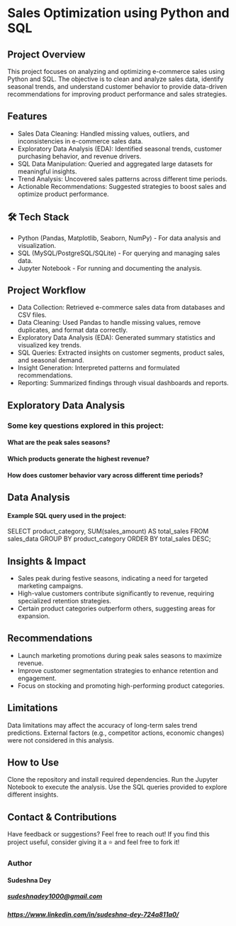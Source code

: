 # Sales Optimization using Python and SQL


##  Project Overview

This project focuses on analyzing and optimizing e-commerce sales using Python and SQL. The objective is to clean and analyze sales data, identify seasonal trends, and understand customer behavior to provide data-driven recommendations for improving product performance and sales strategies.

##  Features

-  Sales Data Cleaning: Handled missing values, outliers, and inconsistencies in e-commerce sales data.
-  Exploratory Data Analysis (EDA): Identified seasonal trends, customer purchasing behavior, and revenue drivers.
-  SQL Data Manipulation: Queried and aggregated large datasets for meaningful insights.
-  Trend Analysis: Uncovered sales patterns across different time periods.
-  Actionable Recommendations: Suggested strategies to boost sales and optimize product performance.

## 🛠 Tech Stack

- Python (Pandas, Matplotlib, Seaborn, NumPy) - For data analysis and visualization.
- SQL (MySQL/PostgreSQL/SQLite) - For querying and managing sales data.
- Jupyter Notebook - For running and documenting the analysis.

##  Project Workflow

- Data Collection: Retrieved e-commerce sales data from databases and CSV files.
- Data Cleaning: Used Pandas to handle missing values, remove duplicates, and format data correctly.
- Exploratory Data Analysis (EDA): Generated summary statistics and visualized key trends.
- SQL Queries: Extracted insights on customer segments, product sales, and seasonal demand.
- Insight Generation: Interpreted patterns and formulated recommendations.
- Reporting: Summarized findings through visual dashboards and reports.

##  Exploratory Data Analysis

### Some key questions explored in this project:
#### What are the peak sales seasons?
#### Which products generate the highest revenue?
#### How does customer behavior vary across different time periods?

##  Data Analysis

#### Example SQL query used in the project:
SELECT product_category, SUM(sales_amount) AS total_sales
FROM sales_data
GROUP BY product_category
ORDER BY total_sales DESC;

##  Insights & Impact

- Sales peak during festive seasons, indicating a need for targeted marketing campaigns.
- High-value customers contribute significantly to revenue, requiring specialized retention strategies.
- Certain product categories outperform others, suggesting areas for expansion.

##  Recommendations

- Launch marketing promotions during peak sales seasons to maximize revenue.
- Improve customer segmentation strategies to enhance retention and engagement.
- Focus on stocking and promoting high-performing product categories.

##  Limitations

Data limitations may affect the accuracy of long-term sales trend predictions.
External factors (e.g., competitor actions, economic changes) were not considered in this analysis.

##  How to Use

Clone the repository and install required dependencies.
Run the Jupyter Notebook to execute the analysis.
Use the SQL queries provided to explore different insights.

##  Contact & Contributions

 Have feedback or suggestions? Feel free to reach out!
If you find this project useful, consider giving it a ⭐ and feel free to fork it!
### Author
#### Sudeshna Dey 
#####  sudeshnadey1000@gmail.com 
#####  https://www.linkedin.com/in/sudeshna-dey-724a811a0/ 
